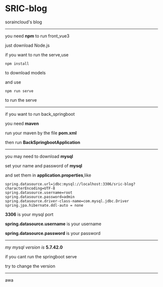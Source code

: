 # SRIC-blog
 soraincloud's blog

------

you need **npm** to run front_vue3

just download Node.js



if you want to run the serve,use

```
npm install
```

to download models

and use

```
npm run serve
```

to run the serve

------

if you want to run back_springboot

you need **maven**



run your maven by the file **pom.xml**

then run **BackSpringbootApplication**

------

you may need to download **mysql**

set your name and password of **mysql**

and set them in **application.properties**,like

```
spring.datasource.url=jdbc:mysql://localhost:3306/sric-blog?characterEncoding=UTF-8
spring.datasource.username=root
spring.datasource.password=admin
spring.datasource.driver-class-name=com.mysql.jdbc.Driver
spring.jpa.hibernate.ddl-auto = none
```

**3306** is your mysql port

**spring.datasource.username** is your username

**spring.datasource.password** is your password

------

*my mysql version is* **5.7.42.0**

if you cant run the springboot serve

try to change the version

------

awa
